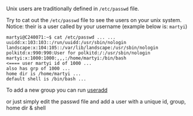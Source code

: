 Unix users are traditionally defined in `/etc/passwd` file.

Try to cat out the `/etc/passwd` file to see the users on your unix system.  
Notice: their is a user called by your username (example below is:  `martyi`)

`
martyi@C240071:~$ cat /etc/passwd
...
...
uuidd:x:103:103::/run/uuidd:/usr/sbin/nologin
landscape:x:104:105::/var/lib/landscape:/usr/sbin/nologin
polkitd:x:990:990:User for polkitd:/:/usr/sbin/nologin
martyi:x:1000:1000:,,,:/home/martyi:/bin/bash                              <==== user martyi id of 1000
...                                                                                                                  also has grp of 1000
...                                                                                                                  home dir is /home/martyi
...                                                                                                                  default shell is /bin/bash
...
`

To add a new group you can run [useradd](https://manpages.ubuntu.com/manpages/xenial/man8/useradd.8.html)

or just simply edit the passwd file and add a user with a unique id, group, home dir & shell
